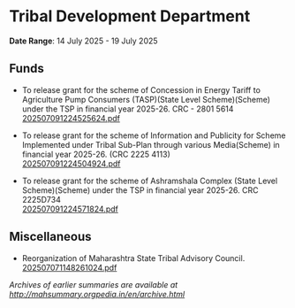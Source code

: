 # Tribal Development Department

**Date Range**: 14 July 2025 - 19 July 2025


## Funds
- To release grant for the scheme of Concession in Energy Tariff to Agriculture Pump Consumers (TASP)(State Level Scheme)(Scheme) under the TSP in financial year 2025-26. CRC - 2801 5614\
  [202507091224525624.pdf](https://gr.maharashtra.gov.in/Site/Upload/Government%20Resolutions/English/202507091224525624.pdf)

- To release grant for the scheme of Information and Publicity for Scheme Implemented under Tribal Sub-Plan through various Media(Scheme) in financial year 2025-26. (CRC 2225 4113)\
  [202507091224504924.pdf](https://gr.maharashtra.gov.in/Site/Upload/Government%20Resolutions/English/202507091224504924.pdf)

- To release grant for the scheme of Ashramshala Complex (State Level Scheme)(Scheme) under the TSP in financial year 2025-26. CRC 2225D734\
  [202507091224571824.pdf](https://gr.maharashtra.gov.in/Site/Upload/Government%20Resolutions/English/202507091224571824.pdf)

## Miscellaneous
- Reorganization of Maharashtra State Tribal Advisory Council.\
  [202507071148261024.pdf](https://gr.maharashtra.gov.in/Site/Upload/Government%20Resolutions/English/202507071148261024.pdf)


*Archives of earlier summaries are available at http://mahsummary.orgpedia.in/en/archive.html*